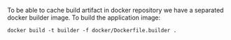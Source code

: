 To be able to cache build artifact in docker repository we have a separated docker builder image. To build the application image:

    docker build -t builder -f docker/Dockerfile.builder .
